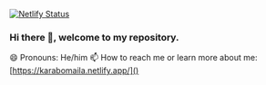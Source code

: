 [![Netlify Status](https://api.netlify.com/api/v1/badges/08e7e804-9c45-4bef-9816-3f528b641f48/deploy-status)](https://app.netlify.com/sites/magical-selkie-7d98f3/deploys)

### Hi there 👋, welcome to my repository.
😄 Pronouns: He/him
📫 How to reach me or learn more about me: [https://karabomaila.netlify.app/]()

<!--
**karabomaila/karabomaila** is a ✨ _special_ ✨ repository because its `README.md` (this file) appears on your GitHub profile.

Here are some ideas to get you started:

- 🔭 I’m currently working on ...
- 🌱 I’m currently learning ...
- 👯 I’m looking to collaborate on ...
- 🤔 I’m looking for help with ...
- 💬 Ask me about ...
- 📫 How to reach me: https://karabomaila.netlify.app/ 
- 
- ⚡ Fun fact: ...
-->

